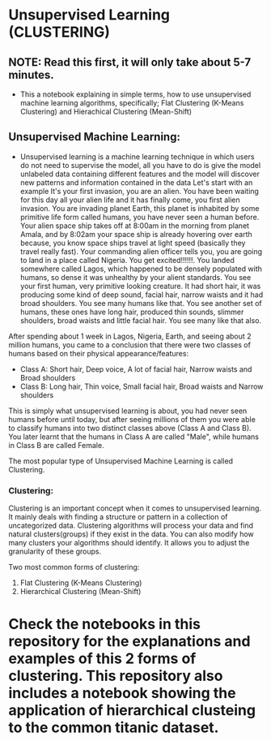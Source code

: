 # Unsupervised Learning (CLUSTERING)
## NOTE: Read this first, it will only take about 5-7 minutes.
* This a notebook explaining in simple terms, how to use unsupervised machine learning algorithms, specifically; Flat Clustering (K-Means Clustering) and Hierachical Clustering (Mean-Shift)


## Unsupervised Machine Learning:
* Unsupervised learning is a machine learning technique in which users do not need to supervise the model, all you have to do is give the model unlabeled data containing different features and the model will discover new patterns and information contained in the data 
Let's start with an example
It's your first invasion, you are an alien. You have been waiting for this day all your alien life and it has finally come, you first alien invasion. 
You are invading planet Earth, this planet is inhabited by some primitive life form called humans, you have never seen a human before.
Your alien space ship takes off at 8:00am in the morning from planet Amala, and by 8:02am your space ship is already hovering over earth because, you know space ships travel at light speed (basically they travel really fast). 
Your commanding alien officer tells you, you are going to land in a place called Nigeria. You get excited!!!!!!.
You landed somewhere called Lagos, which happened to be densely populated with humans, so dense it was unhealthy by your alient standards. 
You see your first human, very primitive looking creature. It had short hair, it was producing some kind of deep sound, facial hair, narrow waists and it had broad shoulders. You see many humans like that.
You see another set of humans, these ones have long hair, produced thin sounds, slimmer shoulders, broad waists and little facial hair. You see many like that also.

After spending about 1 week in Lagos, Nigeria, Earth, and seeing about 2 million humans, you came to a conclusion that there were two classes of humans based on their physical appearance/features:
 * Class A: Short hair, Deep voice, A lot of facial hair, Narrow waists and Broad shoulders
 * Class B: Long hair, Thin voice, Small facial hair, Broad waists and Narrow shoulders
 
 
This is simply what unsupervised learning is about, you had never seen humans before until today, but after seeing millions of them you were able to classify humans into two distinct classes above (Class A and Class B). You later learnt that the humans in Class A are called "Male", while humans in Class B are called Female.

The most popular type of Unsupervised Machine Learning is called Clustering.
### Clustering:
  Clustering is an important concept when it comes to unsupervised learning. It mainly deals with finding a structure or pattern in a collection of uncategorized data. Clustering algorithms will process your data and find natural clusters(groups) if they exist in the data. You can also modify how many clusters your algorithms should identify. It allows you to adjust the granularity of these groups.
  
Two most common forms of clustering:
1. Flat Clustering (K-Means Clustering)
2. Hierarchical Clustering (Mean-Shift)

# Check the notebooks in this repository for the explanations and examples of this 2 forms of clustering. This repository also includes a notebook showing the application of hierarchical  clusteing to the common titanic dataset.

